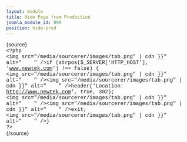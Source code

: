 ```yaml
---
layout: module
title: Hide Page from Production
joomla_module_id: 899
position: hide-prod
---
```

{source}<span style="font-family: courier new, courier, monospace;"><br /><span>&lt;</span>?php<br /><img src="/media/sourcerer/images/tab.png" | cdn }}" alt="&nbsp;&nbsp;&nbsp;&nbsp;" />if (strpos($_SERVER['HTTP_HOST'], 'www.newtek.com') !== false) {<br /><img src="/media/sourcerer/images/tab.png" | cdn }}" alt="&nbsp;&nbsp;&nbsp;&nbsp;" /><img src="/media/sourcerer/images/tab.png" | cdn }}" alt="&nbsp;&nbsp;&nbsp;&nbsp;" />header('Location: http://www.newtek.com', true, 302);<br /><img src="/media/sourcerer/images/tab.png" | cdn }}" alt="&nbsp;&nbsp;&nbsp;&nbsp;" /><img src="/media/sourcerer/images/tab.png" | cdn }}" alt="&nbsp;&nbsp;&nbsp;&nbsp;" />exit;<br /><img src="/media/sourcerer/images/tab.png" | cdn }}" alt="&nbsp;&nbsp;&nbsp;&nbsp;" />}<br />?<span>&gt;</span><br /></span>{/source}
